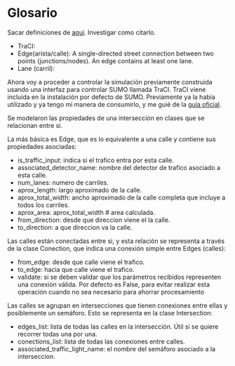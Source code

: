 # Glosario
Sacar definiciones de [aqui](https://sumo.dlr.de/docs/Other/Glossary.html). Investigar como citarlo.

+ TraCI:
+ Edge(arista/calle): A single-directed street connection between two points (junctions/nodes). An edge contains at least one lane.
+ Lane (carril):

Ahora voy a proceder a controlar la simulación previamente construida usando una interfaz para controlar SUMO
llamada TraCI.
TraCI viene incluída en la instalación por defecto de SUMO.
Previamente ya la había utilizado y ya tengo mi manera de consumirlo, y me guié de la [guía oficial](https://sumo.dlr.de/docs/TraCI/Interfacing_TraCI_from_Python.html).

Se modelaron las propiedades de una intersección en clases que se relacionan entre si.

La más básica es Edge, que es lo equivalente a una calle y contiene sus propiedades asociadas:

+ is_traffic_input: indica si el trafico entra por esta calle.
+ associated_detector_name: nombre del detector de trafico asociado a esta calle.
+ num_lanes: numero de carriles.
+ aprox_length: largo aproximado de la calle.
+ aprox_total_width: ancho aproximado de la calle completa que incluye a todos los carriles.
+ aprox_area: aprox_total_width # area calculada.
+ from_direction: desde que direccion viene el la calle.
+ to_direction: a que direccion va la calle.

Las calles están conectadas entre si, y esta relación se representa a través de la clase Conection, que indica una conexión simple entre Edges (calles):

+ from_edge: desde que calle viene el trafico.
+ to_edge: hacia que calle viene el trafico.
+ validate: si se deben validar que los parámetros recibidos representen una conexión válida. Por defecto es False, para evitar realizar esta operación cuando no sea necesario para ahorrar procesamiento

Las calles se agrupan en intersecciones que tienen conexiones entre ellas y posiblemente un semáforo. Esto se representa en la clase Intersection:

+ edges_list: lista de todas las calles en la intersección. Útil si se quiere recorrer todas una por una.
+ conections_list: lista de todas las conexiones entre calles.
+ associated_traffic_light_name: el nombre del semáforo asociado a la interseccion.

